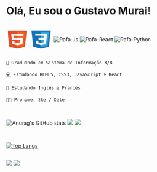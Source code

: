 # Olá, Eu sou o Gustavo Murai! 
<div style="display: inline_block"><br>
    <img align="center" alt="Rafa-HTML" height="50" width="60" src="https://raw.githubusercontent.com/devicons/devicon/master/icons/html5/html5-original.svg">
    <img align="center" alt="Rafa-CSS" height="50" width="60" src="https://raw.githubusercontent.com/devicons/devicon/master/icons/css3/css3-original.svg">
    <img align="center" alt="Rafa-Js" height="50" width="50" src="https://github.com/gustavomurai/GustavoMurai/assets/140205418/18f47b67-ea8d-4481-8f25-ec496c7b700f">
    <img align="center" alt="Rafa-React" height="50" width="50" src="https://github.com/gustavomurai/GustavoMurai/assets/140205418/c9da9afd-16da-4715-8614-5385aef99fdd">
    <img align="center" alt="Rafa-Python" height="50" width="50" src="https://github.com/gustavomurai/GustavoMurai/assets/140205418/194e0a28-503f-419b-8644-8c9b5332efef">
    
</div>

##

    📕 Graduando em Sistema de Informação 3/8
  
    💻 Estudando HTML5, CSS3, JavaScript e React

    📖 Estudando Inglês e Francês 
      
    🖖🏻 Pronome: Ele / Dele

<div style="display: inline_block"><br>
    
![Anurag's GitHub stats](https://github-readme-stats.vercel.app/api?username=gustavomurai&count_private=true&theme=github_dark&show_icons=true) 
<img src="https://github.com/gustavomurai/GustavoMurai/assets/140205418/ddae18ce-2299-4ae9-8fc9-02b83c1016e8" width="195px" />
<img src="https://github.com/gustavomurai/GustavoMurai/assets/140205418/31a3aa8d-b2f3-43b6-9fca-a178318c14d0" width="130px" />

    
</div>    
    
<div style="display: inline_block"><br>

[![Top Langs](https://github-readme-stats.vercel.app/api/top-langs/?username=gustavomurai&layout=compact&theme=github_dark)](https://github.com/gustavomurai/github-readme-stats)

</div> 

##

<a href="https://www.linkedin.com/in/gustavo-cerqueira-murai-52a815223" target="_blank"><img src="https://img.shields.io/badge/-LinkedIn-%230077B5?style=for-the-badge&logo=linkedin&logoColor=white" target="_blank"></a>
<a href = "mailto:muraigustavo@gmail.com"><img src="https://img.shields.io/badge/-Gmail-%23333?style=for-the-badge&logo=gmail&logoColor=white" target="_blank">
